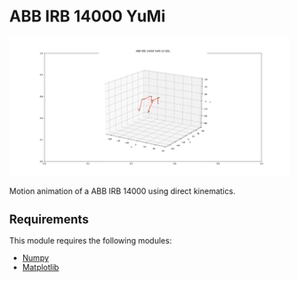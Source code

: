 # ABB IRB 14000 YuMi

![Design preview for the Web Page](preview.png)

Motion animation of a ABB IRB 14000 using direct kinematics.

## Requirements

This module requires the following modules:
- [Numpy](https://numpy.org/)
- [Matplotlib](https://matplotlib.org/)